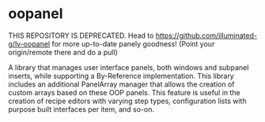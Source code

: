 # oopanel

THIS REPOSITORY IS DEPRECATED. Head to https://github.com/illuminated-g/lv-oopanel for more up-to-date panely goodness! (Point your origin/remote there and do a pull)


A library that manages user interface panels, both windows and subpanel inserts, while supporting a By-Reference implementation. This library includes an additional PanelArray manager that allows the creation of custom arrays based on these OOP panels. This feature is useful in the creation of recipe editors with varying step types, configuration lists with purpose built interfaces per item, and so-on.

